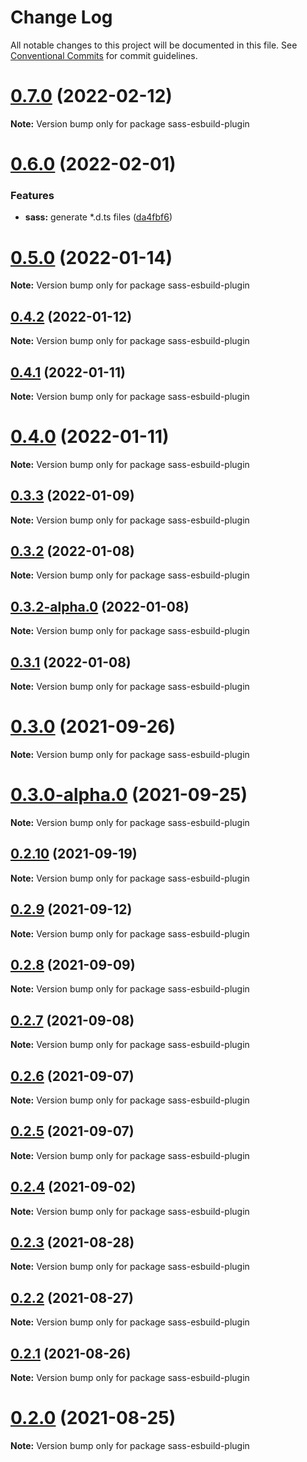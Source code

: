 # Change Log

All notable changes to this project will be documented in this file.
See [Conventional Commits](https://conventionalcommits.org) for commit guidelines.

# [0.7.0](https://github.com/lbwa/esw/compare/sass-esbuild-plugin@0.6.0...sass-esbuild-plugin@0.7.0) (2022-02-12)

**Note:** Version bump only for package sass-esbuild-plugin

# [0.6.0](https://github.com/lbwa/esw/compare/sass-esbuild-plugin@0.5.0...sass-esbuild-plugin@0.6.0) (2022-02-01)

### Features

- **sass:** generate \*.d.ts files ([da4fbf6](https://github.com/lbwa/esw/commit/da4fbf61f0f9a6c7614aa0a8d91d53c548d045b0))

# [0.5.0](https://github.com/lbwa/esw/compare/sass-esbuild-plugin@0.4.2...sass-esbuild-plugin@0.5.0) (2022-01-14)

**Note:** Version bump only for package sass-esbuild-plugin

## [0.4.2](https://github.com/lbwa/esw/compare/sass-esbuild-plugin@0.4.1...sass-esbuild-plugin@0.4.2) (2022-01-12)

**Note:** Version bump only for package sass-esbuild-plugin

## [0.4.1](https://github.com/lbwa/esw/compare/sass-esbuild-plugin@0.4.0...sass-esbuild-plugin@0.4.1) (2022-01-11)

**Note:** Version bump only for package sass-esbuild-plugin

# [0.4.0](https://github.com/lbwa/esw/compare/sass-esbuild-plugin@0.3.3...sass-esbuild-plugin@0.4.0) (2022-01-11)

**Note:** Version bump only for package sass-esbuild-plugin

## [0.3.3](https://github.com/lbwa/esw/compare/sass-esbuild-plugin@0.3.2...sass-esbuild-plugin@0.3.3) (2022-01-09)

**Note:** Version bump only for package sass-esbuild-plugin

## [0.3.2](https://github.com/lbwa/esw/compare/sass-esbuild-plugin@0.3.2-alpha.0...sass-esbuild-plugin@0.3.2) (2022-01-08)

**Note:** Version bump only for package sass-esbuild-plugin

## [0.3.2-alpha.0](https://github.com/lbwa/esw/compare/sass-esbuild-plugin@0.3.1...sass-esbuild-plugin@0.3.2-alpha.0) (2022-01-08)

**Note:** Version bump only for package sass-esbuild-plugin

## [0.3.1](https://github.com/lbwa/esw/compare/sass-esbuild-plugin@0.3.0...sass-esbuild-plugin@0.3.1) (2022-01-08)

**Note:** Version bump only for package sass-esbuild-plugin

# [0.3.0](https://github.com/lbwa/esw/compare/sass-esbuild-plugin@0.3.0-alpha.0...sass-esbuild-plugin@0.3.0) (2021-09-26)

**Note:** Version bump only for package sass-esbuild-plugin

# [0.3.0-alpha.0](https://github.com/lbwa/esw/compare/sass-esbuild-plugin@0.2.10...sass-esbuild-plugin@0.3.0-alpha.0) (2021-09-25)

**Note:** Version bump only for package sass-esbuild-plugin

## [0.2.10](https://github.com/lbwa/esw/compare/sass-esbuild-plugin@0.2.9...sass-esbuild-plugin@0.2.10) (2021-09-19)

**Note:** Version bump only for package sass-esbuild-plugin

## [0.2.9](https://github.com/lbwa/esw/compare/sass-esbuild-plugin@0.2.8...sass-esbuild-plugin@0.2.9) (2021-09-12)

**Note:** Version bump only for package sass-esbuild-plugin

## [0.2.8](https://github.com/lbwa/esw/compare/sass-esbuild-plugin@0.2.7...sass-esbuild-plugin@0.2.8) (2021-09-09)

**Note:** Version bump only for package sass-esbuild-plugin

## [0.2.7](https://github.com/lbwa/esw/compare/sass-esbuild-plugin@0.2.6...sass-esbuild-plugin@0.2.7) (2021-09-08)

**Note:** Version bump only for package sass-esbuild-plugin

## [0.2.6](https://github.com/lbwa/esw/compare/sass-esbuild-plugin@0.2.5...sass-esbuild-plugin@0.2.6) (2021-09-07)

**Note:** Version bump only for package sass-esbuild-plugin

## [0.2.5](https://github.com/lbwa/esw/compare/sass-esbuild-plugin@0.2.4...sass-esbuild-plugin@0.2.5) (2021-09-07)

**Note:** Version bump only for package sass-esbuild-plugin

## [0.2.4](https://github.com/lbwa/esw/compare/sass-esbuild-plugin@0.2.3...sass-esbuild-plugin@0.2.4) (2021-09-02)

**Note:** Version bump only for package sass-esbuild-plugin

## [0.2.3](https://github.com/lbwa/esw/compare/sass-esbuild-plugin@0.2.2...sass-esbuild-plugin@0.2.3) (2021-08-28)

**Note:** Version bump only for package sass-esbuild-plugin

## [0.2.2](https://github.com/lbwa/esw/compare/sass-esbuild-plugin@0.2.1...sass-esbuild-plugin@0.2.2) (2021-08-27)

**Note:** Version bump only for package sass-esbuild-plugin

## [0.2.1](https://github.com/lbwa/esw/compare/sass-esbuild-plugin@0.2.0...sass-esbuild-plugin@0.2.1) (2021-08-26)

**Note:** Version bump only for package sass-esbuild-plugin

# [0.2.0](https://github.com/lbwa/esw/compare/sass-esbuild-plugin@0.1.1...sass-esbuild-plugin@0.2.0) (2021-08-25)

**Note:** Version bump only for package sass-esbuild-plugin
